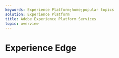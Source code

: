 ```yaml
---
keywords: Experience Platform;home;popular topics
solution: Experience Platform
title: Adobe Experience Platform Services
topic: overview
---
```


# Experience Edge